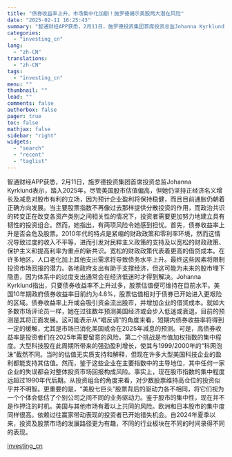 ```yaml
---
title: "债券收益率上升、市场集中化加剧！施罗德揭示美股两大潜在风险"
date: "2025-02-11 16:25:43"
summary: "智通财经APP获悉，2月11日，施罗德投资集团首席投资总监Johanna Kyrklund表示，踏..."
categories:
  - "investing_cn"
lang:
  - "zh-CN"
translations:
  - "zh-CN"
tags:
  - "investing_cn"
menu: ""
thumbnail: ""
lead: ""
comments: false
authorbox: false
pager: true
toc: false
mathjax: false
sidebar: "right"
widgets:
  - "search"
  - "recent"
  - "taglist"
---
```


智通财经APP获悉，2月11日，施罗德投资集团首席投资总监Johanna   
Kyrklund表示，踏入2025年，尽管美国股市估值偏高，但她仍坚持正经济名义增长及减息对股市有利的立场，因为预计企业盈利将保持稳健，而且目前通胀仍朝着正确方向发展。当主要股票指数不再像过去那样提供分散投资的作用，而政治共识的转变正在改变各资产类别之间相关性的情况下，投资者需要更加努力地建立具有韧性的投资组合。然而，她指出，有两项风险令她感到担忧。首先，债券收益率上升是否会危及股票。2010年代的特点是紧缩的财政政策和零利率环境，然而这情况导致过度的收入不平等，进而引发对民粹主义政策的支持及以宽松的财政政策、保护主义和提高利率为重点的新共识。宽松的财政政策代表着更高的借贷成本。在许多地区，人口老化加上其他支出需求将导致债务水平上升。最终这些因素将限制投资市场回报的潜力。各地政府支出有助于支撑经济，但这可能为未来的股市埋下隐患，因为体系中的过度支出通常会在经济低迷时才得到解决。Johanna   
Kyrklund指出，只要债券收益率不上升过多，股票估值便可维持在目前水平。美国10年期政府债券收益率目前约为4.8%，股票估值相对于债券已开始进入更艰险的区域。债券收益率上升或会吸引资金流出股市，并增加企业的借贷成本。就如大多数市场评论员一样，她在过往数年预测美国经济或会步入低迷或衰退，目前的预测是其将正面发展。这可能表示从“唱反调”的角度来看，短期内债券收益率将得到一定的缓解，尤其是市场已消化美国或会在2025年减息的预测。可是，高债券收益率是投资者们在2025年需要留意的风险。第二个挑战是市值加权指数的集中程度。大型科技股在此周期所带来的强劲盈利增长，使其与1999/2000年的“科网泡沫”截然不同。当时的估值无实质支持和解释，但现在许多大型美国科技企业的盈利都能支持其估值。然而，鉴于这些企业在主要指数中的主导地位，其中任何一家企业的失误都会对整体投资市场回报构成风险。事实上，现在股市指数的集中程度远超过1990年代后期。从投资组合的角度来看，对少数股票维持高仓位的投资似乎并不明智。更重要的是，“美股七巨头”股票背后的驱动力各不相同，将它们视为一个个体会低估了个别公司之间不同的业务驱动力。鉴于股市的集中性，现在并不是作押注的时机。美国与其他市场有着以上共同的风险。欧洲和日本股市的集中度同样很高。依赖过往赢家带动表现的投资者已开始错失机会。自2024年夏季以来，投资及股票市场的发展路径更为有趣，不同的行业板块在不同的时间录得不同的表现。

[investing_cn](https://cn.investing.com/news/stock-market-news/article-2665551)
